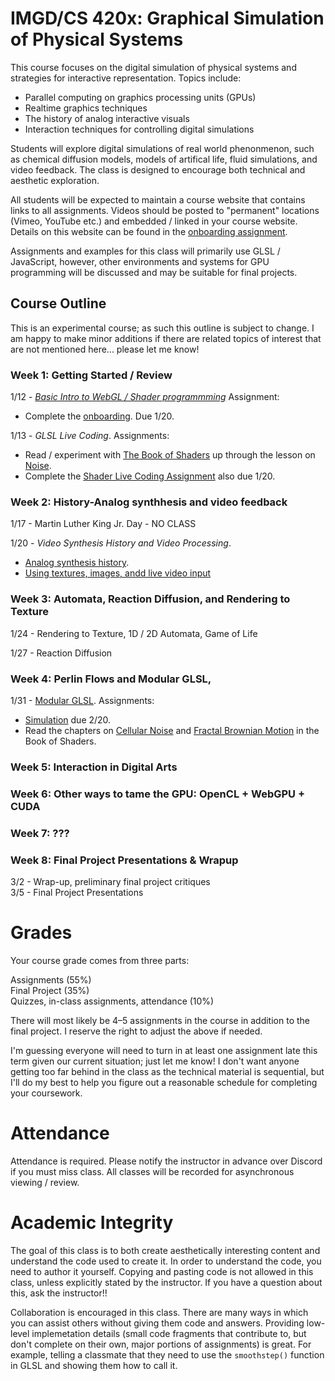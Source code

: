 # IMGD/CS 420x: Graphical Simulation of Physical Systems

This course focuses on the digital simulation of physical systems and strategies for interactive representation. Topics include:

- Parallel computing on graphics processing units (GPUs)  
- Realtime graphics techniques  
- The history of analog interactive visuals  
- Interaction techniques for controlling digital simulations  

Students will explore digital simulations of real world phenonmenon, such as chemical diffusion models, models of artifical life, fluid simulations, and video feedback. The class is designed to encourage both technical and aesthetic exploration.  

All students will be expected to maintain a course website that contains links to all assignments. Videos should be posted to "permanent" locations (Vimeo, YouTube etc.) and embedded / linked in your course website. Details on this website can be found in the [onboarding assignment](./onboarding.md). 

Assignments and examples for this class will primarily use GLSL / JavaScript, however, other environments and systems for GPU programming will be discussed and may be suitable for final projects.

## Course Outline

This is an experimental course; as such this outline is subject to change. I am happy to make minor additions if there are related topics of interest that are not mentioned here... please let me know!  

### Week 1: Getting Started / Review
1/12 - [*Basic Intro to WebGL / Shader programmming*](./notes.day1.md) Assignment:  
  - Complete the [onboarding](./onboarding.md). Due 1/20.  

1/13 - *GLSL Live Coding*.  Assignments:  
  - Read / experiment with [The Book of Shaders](http://thebookofshaders.com) up through the lesson on [Noise](https://thebookofshaders.com/11/).  
  - Complete the [Shader Live Coding Assignment](./shader_live_coding.md) also due 1/20.  

### Week 2: History-Analog synthhesis and video feedback
1/17 - Martin Luther King Jr. Day - NO CLASS  

1/20 -  *Video Synthesis History and Video Processing*.  
  - [Analog synthesis history](./notes.day3.md).
  - [Using textures, images, andd live video input](./notes.day4.md)  

### Week 3: Automata, Reaction Diffusion, and Rendering to Texture
1/24 - Rendering to Texture, 1D / 2D Automata, Game of Life  

1/27 - Reaction Diffusion
 
### Week 4: Perlin Flows and Modular GLSL,
1/31 -  [Modular GLSL](./notes.day8.md). Assignments: 
  - [Simulation](./simulation.md) due 2/20. 
  - Read the chapters on [Cellular Noise](https://thebookofshaders.com/12/) and [Fractal Brownian Motion](https://thebookofshaders.com/13/) in the Book of Shaders.  

### Week 5: Interaction in Digital Arts

### Week 6: Other ways to tame the GPU: OpenCL + WebGPU + CUDA

### Week 7: ???


### Week 8: Final Project Presentations &amp; Wrapup  
3/2 - Wrap-up, preliminary final project critiques  
3/5 - Final Project Presentations  

# Grades
Your course grade comes from three parts:

Assignments (55%)  
Final Project (35%)  
Quizzes, in-class assignments, attendance (10%)  

There will most likely be 4–5 assignments in the course in addition to the final project. I reserve the right to adjust the above if needed. 

I'm guessing everyone will need to turn in at least one assignment late this term given our current situation; just let me know! I don't want anyone getting too far behind in the class as the technical material is sequential, but I'll do my best to help you figure out a reasonable schedule for completing your coursework.

# Attendance
Attendance is required. Please notify the instructor in advance over Discord if you must miss class. All classes will be recorded for asynchronous viewing / review.

# Academic Integrity
The goal of this class is to both create aesthetically interesting content and understand the code used to create it. In order to understand the code, you need to author it yourself. Copying and pasting code is not allowed in this class, unless explicitly stated by the instructor. If you have a question about this, ask the instructor!!

Collaboration is encouraged in this class. There are many ways in which you can assist others without giving them code and answers. Providing low-level implemetation details (small code fragments that contribute to, but don't complete on their own, major portions of assignments) is great. For example, telling a classmate that they need to use the `smoothstep()` function in GLSL and showing them how to call it.
